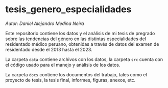# tesis_genero_especialidades

*Autor: Daniel Alejandro Medina Neira*

Este repositorio contiene los datos y el análisis de mi tesis de pregrado sobre las tendencias del género en las distintas especialidades del residentado médico peruano, obtenidas a través de datos del examen de residentado desde el 2013 hasta el 2023.

La carpeta `data` contiene archivos con los datos, la carpeta `src` cuenta con el código usado para el manejo y análisis de los datos.

La carpeta `docs` contiene los documentos del trabajo, tales como el proyecto de tesis, la tesis final, informes, figuras, anexos, etc.
